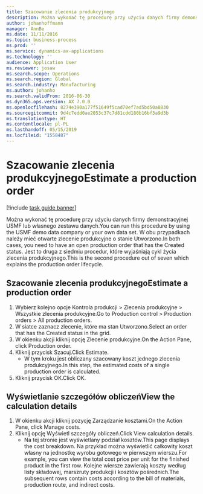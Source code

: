 ```yaml
---
title: Szacowanie zlecenia produkcyjnego
description: Można wykonać tę procedurę przy użyciu danych firmy demonstracyjnej USMF lub własnego zestawu danych.
author: johanhoffmann
manager: AnnBe
ms.date: 11/11/2016
ms.topic: business-process
ms.prod: ''
ms.service: dynamics-ax-applications
ms.technology: ''
audience: Application User
ms.reviewer: josaw
ms.search.scope: Operations
ms.search.region: Global
ms.search.industry: Manufacturing
ms.author: johanho
ms.search.validFrom: 2016-06-30
ms.dyn365.ops.version: AX 7.0.0
ms.openlocfilehash: 8274e390a177f51649f5cad70ef7ad5bd50a8830
ms.sourcegitcommit: 9d4c7edd0ae2053c37c7d81cdd180b16bf3a9d3b
ms.translationtype: HT
ms.contentlocale: pl-PL
ms.lasthandoff: 05/15/2019
ms.locfileid: "1558487"
---
```

# <a name="estimate-a-production-order"></a><span data-ttu-id="cd56a-103">Szacowanie zlecenia produkcyjnego</span><span class="sxs-lookup"><span data-stu-id="cd56a-103">Estimate a production order</span></span>

[!include [task guide banner](../../includes/task-guide-banner.md)]

<span data-ttu-id="cd56a-104">Można wykonać tę procedurę przy użyciu danych firmy demonstracyjnej USMF lub własnego zestawu danych.</span><span class="sxs-lookup"><span data-stu-id="cd56a-104">You can run this procedure by using the USMF demo data company or your own data set.</span></span> <span data-ttu-id="cd56a-105">W obu przypadkach należy mieć otwarte zlecenie produkcyjne o stanie Utworzono.</span><span class="sxs-lookup"><span data-stu-id="cd56a-105">In both cases, you need to have an open production order that has the Created status.</span></span> <span data-ttu-id="cd56a-106">Jest to druga z siedmiu procedur, które wyjaśniają cykl życia zlecenia produkcyjnego.</span><span class="sxs-lookup"><span data-stu-id="cd56a-106">This is the second procedure out of seven which explains the production order lifecycle.</span></span>


## <a name="estimate-a-production-order"></a><span data-ttu-id="cd56a-107">Szacowanie zlecenia produkcyjnego</span><span class="sxs-lookup"><span data-stu-id="cd56a-107">Estimate a production order</span></span>
1. <span data-ttu-id="cd56a-108">Wybierz kolejno opcje Kontrola produkcji > Zlecenia produkcyjne > Wszystkie zlecenia produkcyjne.</span><span class="sxs-lookup"><span data-stu-id="cd56a-108">Go to Production control > Production orders > All production orders.</span></span>
2. <span data-ttu-id="cd56a-109">W siatce zaznacz zlecenie, które ma stan Utworzono.</span><span class="sxs-lookup"><span data-stu-id="cd56a-109">Select an order that has the Created status in the grid.</span></span>
3. <span data-ttu-id="cd56a-110">W okienku akcji kliknij opcję Zlecenie produkcyjne.</span><span class="sxs-lookup"><span data-stu-id="cd56a-110">On the Action Pane, click Production order.</span></span>
4. <span data-ttu-id="cd56a-111">Kliknij przycisk Szacuj.</span><span class="sxs-lookup"><span data-stu-id="cd56a-111">Click Estimate.</span></span>
    * <span data-ttu-id="cd56a-112">W tym kroku jest obliczany szacowany koszt jednego zlecenia produkcyjnego.</span><span class="sxs-lookup"><span data-stu-id="cd56a-112">In this step, the estimated costs of a single production order is calculated.</span></span>   
5. <span data-ttu-id="cd56a-113">Kliknij przycisk OK.</span><span class="sxs-lookup"><span data-stu-id="cd56a-113">Click OK.</span></span>

## <a name="view-the-calculation-details"></a><span data-ttu-id="cd56a-114">Wyświetlanie szczegółów obliczeń</span><span class="sxs-lookup"><span data-stu-id="cd56a-114">View the calculation details</span></span>
1. <span data-ttu-id="cd56a-115">W okienku akcji kliknij pozycję Zarządzanie kosztami.</span><span class="sxs-lookup"><span data-stu-id="cd56a-115">On the Action Pane, click Manage costs.</span></span>
2. <span data-ttu-id="cd56a-116">Kliknij opcję Wyświetl szczegóły obliczeń.</span><span class="sxs-lookup"><span data-stu-id="cd56a-116">Click View calculation details.</span></span>
    * <span data-ttu-id="cd56a-117">Na tej stronie jest wyświetlany podział kosztów.</span><span class="sxs-lookup"><span data-stu-id="cd56a-117">This page displays the cost breakdown.</span></span> <span data-ttu-id="cd56a-118">Na przykład można wyświetlić całkowity koszt własny na jednostkę wyrobu gotowego w pierwszym wierszu.</span><span class="sxs-lookup"><span data-stu-id="cd56a-118">For example, you can view the total cost price per unit for the finished product in the first row.</span></span> <span data-ttu-id="cd56a-119">Kolejne wiersze zawierają koszty według listy składowej, marszruty produkcji i kosztów pośrednich.</span><span class="sxs-lookup"><span data-stu-id="cd56a-119">The subsequent rows contain costs according to the bill of materials, production route, and indirect costs.</span></span>  
